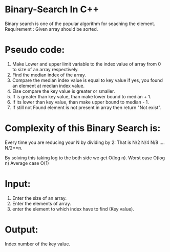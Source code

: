 # Binary-Search In C++ 

Binary search is one of the popular algorithm for seaching the element.
Requirement : Given array should be sorted.

# Pseudo code:

1. Make Lower and upper limit variable to the index value of array from 0 to size of an array respectively.
2. Find the median index of the array.
3. Compare the median index value is equal to key value if yes, you found an element at median index value.
4. Else compare the key value is greater or smaller.
5. If is greater than key value, than make lower bound to median + 1.
6. If its lower than key value, than make upper bound to median - 1.
7. If still not Found element is not present in array then return "Not exist".



# Complexity of this Binary Search is:

Every time you are reducing your N by dividing by 2:
That is N/2 N/4 N/8 .... N/2**n.

By solving this taking log to the both side we get O(log n).
Worst case         O(log n)
Average case       O(1)



# Input:
1. Enter the size of an array.
2. Enter the elements of array.
3. enter the element to which index have to find (Key value).


# Output:
Index number of the key value.
